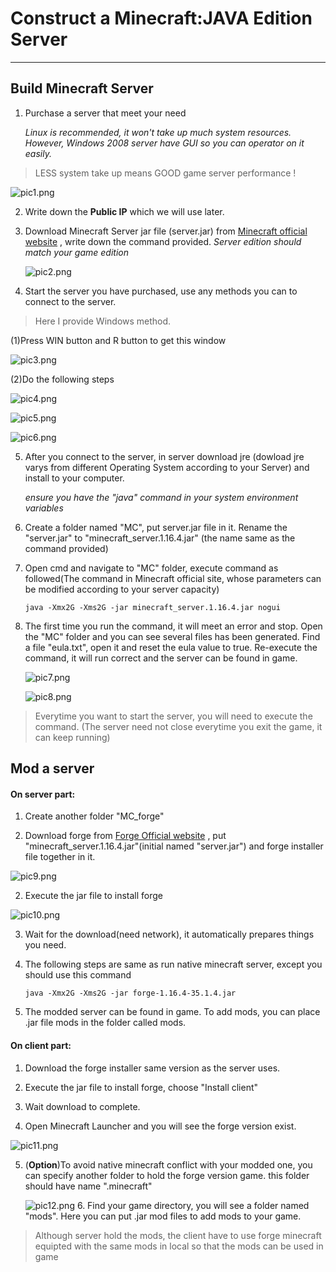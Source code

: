 # Construct a Minecraft:JAVA Edition Server

------

## Build Minecraft Server

1. Purchase a server that meet your need
   
   *Linux is recommended, it won't take up much system resources. However, Windows 2008 server have GUI so you can operator on it easily.*

> LESS system take up means GOOD game server performance !

   ![pic1.png](res\pic1.png)

2. Write down the **Public IP**  which we will use later.

3. Download Minecraft Server jar file (server.jar) from [Minecraft official website](https://www.minecraft.net/en-us/download/server/) , write down the command provided.
   *Server edition should match your game edition*
   
   ![pic2.png](res\pic2.png)

4. Start the server you have purchased, use any methods you can to connect to the server.

> Here I provide Windows method.

   (1)Press WIN button and R button to get this window

   ![pic3.png](res\pic3.png)

   (2)Do the following steps

   ![pic4.png](res\pic4.png)

   ![pic5.png](res\pic5.png)

   ![pic6.png](res\pic6.png)

5. After you connect to the server, in server download jre (dowload jre varys from different Operating System according to your Server) and install to your computer.
   
   *ensure you have the "java" command in your system environment variables*

6. Create a folder named "MC", put server.jar file in it. Rename the "server.jar" to "minecraft_server.1.16.4.jar" (the name same as the command provided)

7. Open cmd and navigate to "MC" folder, execute command as followed(The command in Minecraft official site, whose parameters can be modified according to your server capacity)
   
   `java -Xmx2G -Xms2G -jar minecraft_server.1.16.4.jar nogui`

8. The first time you run the command, it will meet an error and stop. Open the "MC" folder and you can see several files has been generated. Find a file "eula.txt", open it and reset the eula value to true. Re-execute the command, it will run correct and the server can be found in game.
   
   ![pic7.png](res\pic7.png)
   
   ![pic8.png](res\pic8.png)

> Everytime you want to start the server, you will need to execute the command. (The server need not close everytime you exit the game, it can keep running)

## Mod a server

#### On server part:

1. Create another folder "MC_forge"

2. Download forge from [Forge Official website](https://files.minecraftforge.net/) , put "minecraft_server.1.16.4.jar"(initial named "server.jar") and forge installer file together in it.

![pic9.png](res\pic9.png)

2. Execute the jar file to install forge

![pic10.png](res\pic10.png)

3. Wait for the download(need network), it automatically prepares things you need.

4. The following steps are same as run native minecraft server, except you should use this command
   
   `java -Xmx2G -Xms2G -jar forge-1.16.4-35.1.4.jar`

5. The modded server can be found in game. To add mods, you can place .jar file mods in the folder called mods. 

#### On client part:

1. Download the forge installer same version as the server uses.

2. Execute the jar file to install forge, choose "Install client"

3. Wait download to complete.

4. Open Minecraft Launcher and you will see the forge version exist.

![pic11.png](res\pic11.png)

5. (**Option**)To avoid native minecraft conflict with your modded one, you can specify another folder to hold the forge version game. this folder should have name ".minecraft"
   
   ![pic12.png](res\pic12.png)
   6. Find your game directory, you will see a folder named "mods". Here you can put .jar mod files to add mods to your game.



> Although server hold the mods, the client have to use forge minecraft equipted with the same mods in local so that the mods can be used in game 

